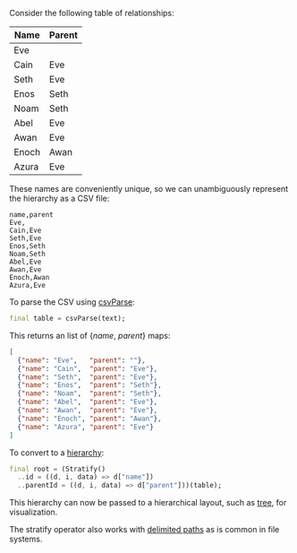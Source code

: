 Consider the following table of relationships:

Name  | Parent
------|--------
Eve   |
Cain  | Eve
Seth  | Eve
Enos  | Seth
Noam  | Seth
Abel  | Eve
Awan  | Eve
Enoch | Awan
Azura | Eve

These names are conveniently unique, so we can unambiguously represent the hierarchy as a CSV file:

```
name,parent
Eve,
Cain,Eve
Seth,Eve
Enos,Seth
Noam,Seth
Abel,Eve
Awan,Eve
Enoch,Awan
Azura,Eve
```

To parse the CSV using [csvParse](https://pub.dev/documentation/d4_dsv/latest/d4_dsv/csvParse.html):

```dart
final table = csvParse(text);
```

This returns an list of {*name*, *parent*} maps:

```json
[
  {"name": "Eve",   "parent": ""},
  {"name": "Cain",  "parent": "Eve"},
  {"name": "Seth",  "parent": "Eve"},
  {"name": "Enos",  "parent": "Seth"},
  {"name": "Noam",  "parent": "Seth"},
  {"name": "Abel",  "parent": "Eve"},
  {"name": "Awan",  "parent": "Eve"},
  {"name": "Enoch", "parent": "Awan"},
  {"name": "Azura", "parent": "Eve"}
]
```

To convert to a [hierarchy](https://pub.dev/documentation/d4_hierarchy/latest/topics/Hierarchies-topic.html):

```dart
final root = (Stratify()
  ..id = ((d, i, data) => d["name"])
  ..parentId = ((d, i, data) => d["parent"]))(table);
```

This hierarchy can now be passed to a hierarchical layout, such as [tree](https://pub.dev/documentation/d4_hierarchy/latest/topics/Tree-topic.html), for visualization.

The stratify operator also works with [delimited paths](https://pub.dev/documentation/d4_hierarchy/latest/d4_hierarchy/Stratify/path.html) as is common in file systems.